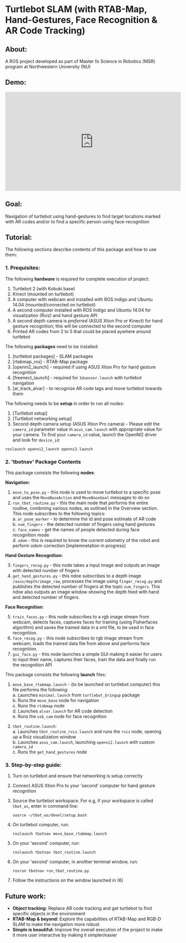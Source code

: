 # Turtlebot SLAM (with RTAB-Map, Hand-Gestures, Face Recognition & AR Code Tracking)

## About:

A ROS project developed as part of Master fo Science in Robotics (MSR) program at Northwestern University (NU)

## Demo:

<p><iframe width="560" height="315" src="https://www.youtube.com/embed/u7TcyaLekFg" frameborder="0" allowfullscreen></iframe></p>

## Goal:

Navigation of turtlebot using hand-gestures to find target locations marked with AR codes and/or to find a specific person using face-recognition

<!-- ## Overview:

Refer to my portfolio entry at http://patilnabhi.github.io/portfolio/tbotnav -->

## Tutorial:

The following sections describe contents of this package and how to use them:

### 1. Prequisites:

The following **hardware** is required for complete execution of project:

1. Turtlebot 2 (with Kobuki base)
2. Kinect (mounted on turtlebot)
3. A computer with webcam and installed with ROS Indigo and Ubuntu 14.04 (mounted/connected on turtlebot)
4. A second computer installed with ROS Indigo and Ubuntu 14.04 for visualization (Rviz) and hand gesture API
5. A second depth camera is *preferred* (ASUS Xtion Pro or Kinect) for hand gesture recognition; this will be connected to the second computer
6. Printed AR codes from 2 to 5 that could be placed aywhere around turtlebot

The following **packages** need to be installed:

1. [turtlebot packages] - SLAM packages
2. [rtabmap_ros] - RTAB-Map package 
3. [openni2_launch] - required if using ASUS Xtion Pro for hand gesture recognition
4. [freenect_launch] - required for `3dsensor.launch` with turtlebot navigation
5. [ar_track_alvar] - to recognize AR code tags and move turtlebot towards them

The following needs to be **setup** in order to run all nodes:

1. [Turtlebot setup]
2. [Turtlebot networking setup]
3. Second depth camera setup (ASUS Xtion Pro camera) - Please edit the `camera_id` parameter value in `asus_cam.launch` with appropriate value for your camera. To find your `camera_id` value, launch the OpenNI2 driver and look for `device_id`:
```
roslaunch openni2_launch openni2.launch
```

### 2. 'tbotnav' Package Contents

This package consists the following **nodes**:

**Navigation:**

1. `move_to_pose.py` - this node is used to move turtlebot to a specific pose and uses the `MoveBaseAction` and `MoveBaseGoal` messages to do so
2. `run_tbot_routine.py` - this the main node that performs the entire routine, combining various nodes, as outlined in the Overview section. This node subscribes to the following topics:  
    a. `ar_pose_marker` - to determine the id and pose estimate of AR code  
    b. `num_fingers` - the detected number of fingers using hand gestures  
    c. `face_names` - get the names of people detected during face recognition mode  
    d.  `odom` - this is required to know the current odometry of the robot and perform odom correction [implemnetation in progress]  
     
**Hand Gesture Recognition:**

3. `fingers_recog.py` - this node takes a input image and outputs an image with detected number of fingers
4. `get_hand_gestures.py` - this ndoe subscribes to a depth image `/asus/depth/image_raw`, processes the image using `finger_recog.py` and publishes the detected number of fingers at the topic `num_fingers`. This ndoe also outputs an image window showing the depth feed with hand and detected number of fingers.

**Face Recognition:**

5. `train_faces.py` - this node subscribes to a rgb image stream from webcam, detects faces, captures faces for training (using Fisherfaces algorithm) and saves the trained data in a xml file, to be used in face recognition.
6. `face_recog.py` - this node subscribes to rgb image stream from webcam, loads the trained data file from above and performs face recognition.
7. `gui_face.py` - this node launches a simple GUI making it easier for users to input their name, captures their faces, train the data and finally run the recognition API

This package consists the following **launch** files:

1. `move_base_rtabmap.launch` - (to be launched on turtlebot computer) this file performs the following:  
    a. Launches `minimal.launch` from `turtlebot_bringup` package  
    b. Runs the `move_base` node for navigation  
    c. Runs the `rtabmap` node  
    d. Launches `alvar.launch` for AR code detection  
    e. Runs the `usb_cam` node for face recognition  

2. `tbot_routine.launch`:  
    a. Launches `tbot_routine_rviz.launch` and runs the `rviz` node, opening up a Rviz visualization window  
    b. Launches `asus_cam.launch`, launching `openni2.launch` with custom `camera_id`  
    c. Runs the `get_hand_gestures` node  

<!-- This package consists the following *config* files:

1. `costmap_params.yaml`
2. `global_costmap_params.yaml`
3. `local_costmap_params.yaml`
4. `base_local_planner.yaml`
5. `global_planner_params.yaml`
6. `move_base_params.yaml`
7. `dwa_planner_params.yaml`
8. `tbot_rtabmap.rviz` -->

### 3. Step-by-step guide:

1. Turn on turtlebot and ensure that networking is setup correctly  

2. Connect ASUS Xtion Pro to your 'second' computer for hand gesture recognition  

3. Source the turtlebot workspace. For e.g, if your workspace is called `tbot_ws`, enter in command line:  
    ```
    source ~/tbot_ws/devel/setup.bash
    ```  

4. On turtlebot computer, run:  
    ```
    roslaunch tbotnav move_base_rtabmap.launch
    ```  

5. On your 'second' computer, run:  
    ```
    roslaunch tbotnav tbot_routine.launch
    ```  

6. On your 'second' computer, in another terminal window, run:  
    ```
    rosrun tbotnav run_tbot_routine.py
    ```  

7. Follow the instructions on the window launched in (6)


## Future work:
    
* **Object tracking:** Replace AR code tracking and get turtlebot to find specific objects in the environment
* **RTAB-Map & beyond:** Explore the capabilities of RTAB-Map and RGB-D SLAM to make the navigation more robust
* **Simple is beautiful:** Improve the overall execution of the project to make it more user interactive by making it simpler/easier